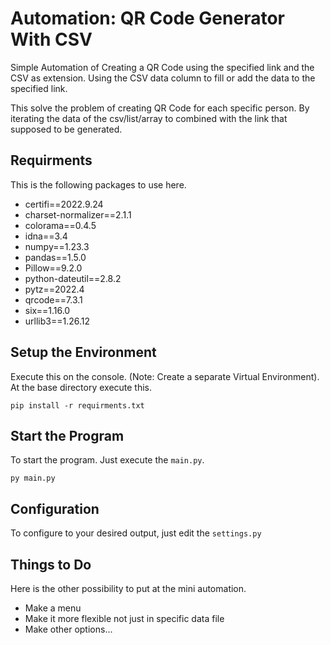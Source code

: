 # Automation: QR Code Generator With CSV

Simple Automation of Creating a QR Code using the specified link and the CSV as extension. Using the CSV data column to fill or add the data to the specified link. 

This solve the problem of creating QR Code for each specific person.
By iterating the data of the csv/list/array to combined with the link that supposed to be generated.


## Requirments
This is the following packages to use here.
- certifi==2022.9.24
- charset-normalizer==2.1.1
- colorama==0.4.5
- idna==3.4
- numpy==1.23.3
- pandas==1.5.0
- Pillow==9.2.0
- python-dateutil==2.8.2
- pytz==2022.4
- qrcode==7.3.1
- six==1.16.0
- urllib3==1.26.12

## Setup the Environment
Execute this on the console. (Note: Create a separate Virtual Environment). At the base directory execute this.

```
pip install -r requirments.txt
```

## Start the Program
To start the program. Just execute the `main.py`.
```
py main.py
```

## Configuration
To configure to your desired output, just edit the `settings.py`

## Things to Do
Here is the other possibility to put at the mini automation.
- Make a menu
- Make it more flexible not just in specific data file
- Make other options...

